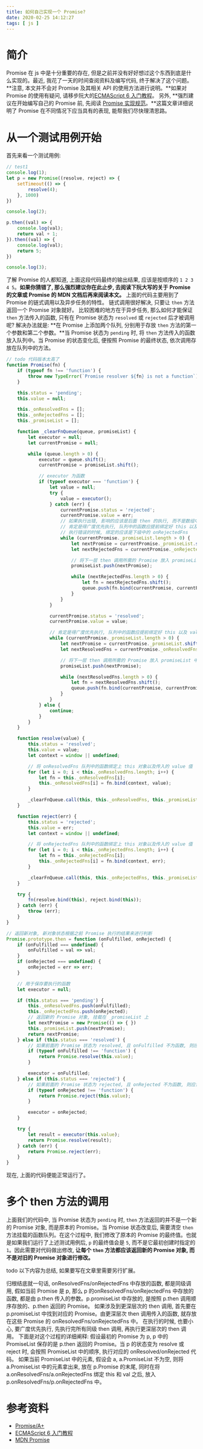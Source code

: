 ```yaml
---
title: 如何自己实现一个 Promise?
date: 2020-02-25 14:12:27
tags: [ js ]
---
```

# 简介
Promise 在 js 中是十分重要的存在, 但是之前并没有好好想过这个东西到底是什么实现的。最近, 我花了一天的时间查阅资料及编写代码, 终于解决了这个问题。
**注意, 本文并不会对 Promise 及其相关 API 的使用方法进行说明。**如果对 Promise 的使用有疑问, 请移步阮大的[ECMAScript 6 入门教程](https://es6.ruanyifeng.com/)。
另外, **强烈建议在开始编写自己的 Promise 前, 先阅读 [Promise 实现规范](https://promisesaplus.com)。**这篇文章详细说明了 Promise 在不同情况下应当具有的表现, 能帮我们尽快理清思路。

# 从一个测试用例开始
首先来看一个测试用例:
```js
// test1
console.log(1);
let p = new Promise((resolve, reject) => {
    setTimeout(() => {
        resolve(4);
    }, 1000)
})

console.log(2);

p.then((val) => {
    console.log(val);
    return val + 1;
}).then((val) => {
    console.log(val);
    return 5;
})

console.log(3);
```
了解 Promise 的人都知道, 上面这段代码最终的输出结果, 应该是按顺序的 `1 2 3 4 5`。**如果你猜错了, 那么强烈建议你在此止步, 去阅读下阮大写的关于 Promise 的文章或 Promise 的 MDN 文档后再来阅读本文。**
上面的代码主要用到了 Promise 的链式调用以及异步任务的特性。
链式调用很好解决, 只要让 `then` 方法返回一个 Promise 对象就好。
比较困难的地方在于异步任务, 那么如何才能保证 `then` 方法传入的函数, 只有在 Promise 状态为 `resolved` 或 `rejected` 后才被调用呢? 
解决办法就是: **在 Promise 上添加两个队列, 分别用于存放 `then` 方法的第一个参数和第二个参数。**当 Promise 状态为 `pending` 时, 将 `then` 方法传入的函数放入队列中。当 Promise 的状态变化后, 便按照 Promise 的最终状态, 依次调用存放在队列中的方法。

```js
// todo 代码版本太高了
function Promise(fn) {
    if (typeof fn !== 'function') {
        throw new TypeError(`Promise resolver ${fn} is not a function`)
    }

    this.status = 'pending';
    this.value = null;

    this._onResolvedFns = [];
    this._onRejectedFns = [];
    this._promiseList = [];

    function _clearFnQueue(queue, promiseList) {
        let executor = null;
        let currentPromise = null;

        while (queue.length > 0) {
            executor = queue.shift();
            currentPromise = promiseList.shift();

            // executor 为函数
            if (typeof executor === 'function') {
                let value = null;
                try {
                    value = executor();
                } catch (err) {
                    currentPromise.status = 'rejected';
                    currentPromise.value = err;
                    // 如果执行出错, 影响的应该是后面 then 的执行, 而不是数组中其他 fn 的执行
                    // 肯定是得广度优先执行, 队列中的函数应提前绑定好 this 以及 value 值
                    // 执行错误的时候, 绑定的应该是下级中的 onRejectedFns
                    while (currentPromise._promiseList.length > 0) {
                        let nextPromise = currentPromise._promiseList.shift();
                        let nextRejectedFns = currentPromise._onRejectedFns;

                        // 将下一层 then 调用所需的 Promise 放入 promiseList 中
                        promiseList.push(nextPromise);

                        while (nextRejectedFns.length > 0) {
                            let fn = nextRejectedFns.shift();
                            queue.push(fn.bind(currentPromise, currentPromise.value));
                        }
                    }
                }

                currentPromise.status = 'resolved';
                currentPromise.value = value;

                // 肯定是得广度优先执行, 队列中的函数应提前绑定好 this 以及 value 值
                while (currentPromise._promiseList.length > 0) {
                    let nextPromise = currentPromise._promiseList.shift();
                    let nextResolvedFns = currentPromise._onResolvedFns;

                    // 将下一层 then 调用所需的 Promise 放入 promiseList 中
                    promiseList.push(nextPromise);

                    while (nextResolvedFns.length > 0) {
                        let fn = nextResolvedFns.shift();
                        queue.push(fn.bind(currentPromise, currentPromise.value));
                    }
                }
            } else {
                continue;
            }
        }
    }

    function resolve(value) {
        this.status = 'resolved';
        this.value = value;
        let context = window || undefined;

        // 将 onResolvedFns 队列中的函数绑定上 this 对象以及传入的 value 值
        for (let i = 0; i < this._onResolvedFns.length; i++) {
            let fn = this._onResolvedFns[i];
            this._onResolvedFns[i] = fn.bind(context, value);
        }

        _clearFnQueue.call(this, this._onResolvedFns, this._promiseList);
    }

    function reject(err) {
        this.status = 'rejected';
        this.value = err;
        let context = window || undefined;

        // 将 onRejectedFns 队列中的函数绑定上 this 对象以及传入的 value 值
        for (let i = 0; i < this._onRejectedFns.length; i++) {
            let fn = this._onRejectedFns[i];
            this._onRejectedFns[i] = fn.bind(context, err);
        }

        _clearFnQueue.call(this, this._onRejectedFns, this._promiseList);
    }

    try {
        fn(resolve.bind(this), reject.bind(this));
    } catch (err) {
        throw (err);
    }
}

// 返回新对象, 新对象状态根据之前 Promise 执行的结果来进行判断
Promise.prototype.then = function (onFulfilled, onRejected) {
    if (onFulfilled === undefined) {
        onFulfilled = val => val;
    }
    if (onRejected === undefined) {
        onRejected = err => err;
    }

    // 用于保存要执行的函数
    let executor = null;

    if (this.status === 'pending') {
        this._onResolvedFns.push(onFulfilled);
        this._onRejectedFns.push(onRejected);
        // 返回新的 Promise 对象, 挂载在 _promiseList 上
        let nextPromise = new Promise(() => { })
        this._promiseList.push(nextPromise);
        return nextPromise;
    } else if (this.status === 'resolved') {
        // 如果前面的 Promise 状态为 resolved, 且 onFulfilled 不为函数, 则应该返回和前面 Promise 值一样的新 Promise
        if (typeof onFulfilled !== 'function') {
            return Promise.resolve(this.value);
        }

        executor = onFulfilled;
    } else if (this.status === 'rejected') {
        // 如果前面的 Promise 状态为 rejected, 且 onRejected 不为函数, 则应该返回和前面 Promise 错误原因一样的新 Promise
        if (typeof onRejected !== 'function') {
            return Promise.reject(this.value);
        }

        executor = onRejected;
    }

    try {
        let result = executor(this.value);
        return Promise.resolve(result);
    } catch (err) {
        return Promise.reject(err);
    }
}
```
现在, 上面的代码便能正常运行了。
# 多个 then 方法的调用
上面我们的代码中, 当 Promise 状态为 `pending` 时, `then` 方法返回的并不是一个新的 Promise 对象, 而是原本的 Promise。当 Promise 状态改变后, 需要清空 `then` 方法挂载的函数队列。在这个过程中, 我们修改了原本的 Promise 的最终值。也就是如果我们运行了上述测试用例后, `p` 的最终值会是 `5`, 而不是它最初创建时指定的 `1`。因此需要对代码做出修改, **让每个 `then` 方法都应该返回新的 Promise 对象, 而不是对旧的 Promise 对象进行修改。**

todo
以下内容为总结, 如果要写在文章里需要另行扩展。

归根结底就一句话, onResolvedFns/onRejectedFns 中存放的函数, 都是同级调用, 假如当前 Promise 是 p, 那么 p 的onResolvedFns/onRejectedFns 中存放的函数, 都是由 p.then 传入的参数。p.promiseList 中存放的, 是按照 p.then 调用顺序存放的、p.then 返回的 Promise。
如果涉及到更深层次的 then 调用, 首先要在 p.promiseList 中找到对应的 Promise。由更深层次 then 调用传入的函数, 就存放在这些 Promise 的 onResolvedFns/onRejectedFns 中。
在执行的时候, 也要小心, 要广度优先执行, 先执行完所有同级 then 调用, 再执行更深层次的 then 调用。
下面是对这个过程的详细阐释:
假设最初的 Promise 为 p, p 中的 PromiseList 保存的是 p.then 返回的 Promise。当 p 的状态变为 resolve 或 reject 时, 会按照 PromiseList 中的顺序, 执行对应的 onResolved/onRejected 代码。
如果当前 PromiseList 中的元素, 假设会 a, a.PromiseList 不为空, 则将 a.PromiseList 中的元素拿出来, 放在 p.Promise 的末尾, 同时在将 a.onResolvedFns/a.onRejectedFns 绑定 this 和 val 之后, 放入 p.onResolvedFns/p.onRejectedFns 中。

# 参考资料
* [Promise/A+](https://promisesaplus.com)
* [ECMAScript 6 入门教程](https://es6.ruanyifeng.com/)
* [MDN Promise](https://developer.mozilla.org/zh-CN/docs/Web/JavaScript/Reference/Global_Objects/Promise)
